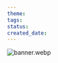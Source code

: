 ```yaml
---
theme: 
tags: 
status: 
created_date:
---
```

![banner.webp](https://cdn.jsdelivr.net/gh/duanbiao2000/BlogGallery@main/picture/banner.webp)


